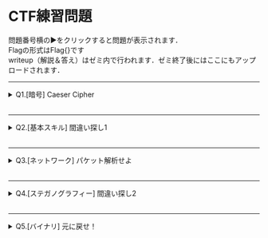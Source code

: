 # CTF練習問題
問題番号横の▶をクリックすると問題が表示されます．<br>
Flagの形式はFlag{}です<br>
writeup（解説＆答え）はゼミ内で行われます．ゼミ終了後にはここにもアップロードされます．

---
<details>
<summary>Q1.[暗号] Caeser Cipher </summary>
友達から暗号化されたFlagを受け取ったんだけど，復号の仕方がわからない...<br>
そういえば，渡されたときに友達が「シーザー」って言ってた気がするんだけど，なにか心当たりはあるかい？？<br><br>
暗号文はこれだよ<br>
Iodj{F43v3u_V1sk3u_1v_H4vb}
</details>
<br>

---
<details>
<summary>Q2.[基本スキル] 間違い探し1</summary>
次のzipファイルを解答してFlagを探す問題だけど，同じようなファイルが100個もあるみたいなんだ．1つ1つ確認するのも大変だし，Flagが含まれたファイルを特定できる便利なコマンドとかがあればいいんだけど...<br><br>

[WhereIsFlag.zip](https://github.com/H0ndh11/CTF/raw/main/%E3%82%BC%E3%83%9F%E7%99%BA%E8%A1%A8%E8%B3%87%E6%96%99/%E5%95%8F%E9%A1%8Cfile%E7%BD%AE%E3%81%8D%E5%A0%B4/WhereIsFlag.zip)
</details>
<br>

---

<details>
<summary>Q3.[ネットワーク] パケット解析せよ</summary>
Flagが含まれた通信の傍受に成功したぞ．このpcapファイル内にあるはずたから探してみてくれ．<br><br>

[shark.pcap](https://github.com/H0ndh11/CTF/raw/main/%E3%82%BC%E3%83%9F%E7%99%BA%E8%A1%A8%E8%B3%87%E6%96%99/%E5%95%8F%E9%A1%8Cfile%E7%BD%AE%E3%81%8D%E5%A0%B4/shark.pcap)

</details>
<br>

---
<details>
<summary>Q4.[ステガノグラフィー] 間違い探し2</summary>
この間違い探しを解くとFlagがもらえるらしいが...俺にはさっぱりわからないよ...<br>
※「右クリック->名前を付けてリンク先を保存」で保存できます<br><br>

[1枚目.jpg](https://github.com/H0ndh11/CTF/raw/main/%E3%82%BC%E3%83%9F%E7%99%BA%E8%A1%A8%E8%B3%87%E6%96%99/%E5%95%8F%E9%A1%8Cfile%E7%BD%AE%E3%81%8D%E5%A0%B4/%E9%96%93%E9%81%95%E3%81%84%E6%8E%A2%E3%81%971%E6%9E%9A%E7%9B%AE.jpg) [2枚目.jpg](https://github.com/H0ndh11/CTF/raw/main/%E3%82%BC%E3%83%9F%E7%99%BA%E8%A1%A8%E8%B3%87%E6%96%99/%E5%95%8F%E9%A1%8Cfile%E7%BD%AE%E3%81%8D%E5%A0%B4/%E9%96%93%E9%81%95%E3%81%84%E6%8E%A2%E3%81%972%E6%9E%9A%E7%9B%AE.jpg)

</details>
<br>

---
<details>
<summary>Q5.[バイナリ] 元に戻せ！</summary>
Flagが書かれていると思われるファイルを見つけた．しかしどうやらファイルが破損しているみたいだ．どうにかして元通りにしてくれないかな？？<br>
※「右クリック->名前を付けてリンク先を保存」で保存できます<br><br>

[BrokenFile.png](https://github.com/H0ndh11/CTF/raw/main/%E3%82%BC%E3%83%9F%E7%99%BA%E8%A1%A8%E8%B3%87%E6%96%99/%E5%95%8F%E9%A1%8Cfile%E7%BD%AE%E3%81%8D%E5%A0%B4/BrokenFile.PNG)

</details>

